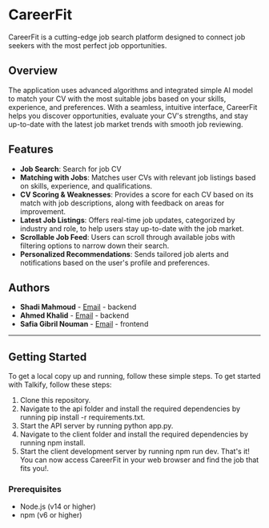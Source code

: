 # CareerFit

CareerFit is a cutting-edge job search platform designed to connect job seekers with the most perfect job opportunities.

## Overview

The application uses advanced algorithms and integrated simple AI model to match your CV with the most suitable jobs based on your skills, experience, and preferences. With a seamless, intuitive interface, CareerFit helps you discover opportunities, evaluate your CV's strengths, and stay up-to-date with the latest job market trends with smooth job reviewing.

## Features

- **Job Search**: Search for job CV
- **Matching with Jobs**: Matches user CVs with relevant job listings based on skills, experience, and qualifications.
- **CV Scoring & Weaknesses**: Provides a score for each CV based on its match with job descriptions, along with feedback on areas for improvement.
- **Latest Job Listings**: Offers real-time job updates, categorized by industry and role, to help users stay up-to-date with the job market.
- **Scrollable Job Feed**: Users can scroll through available jobs with filtering options to narrow down their search.
- **Personalized Recommendations**: Sends tailored job alerts and notifications based on the user's profile and preferences.

## Authors

- **Shadi Mahmoud** - [Email](shadi) - backend
- **Ahmed Khalid** - [Email](ahmedkhaled0048@gmail.com) - backend
- **Safia Gibril Nouman** - [Email](safia2000gibril@gmail.com) - frontend

---

## Getting Started

To get a local copy up and running, follow these simple steps.
To get started with Talkify, follow these steps:

1. Clone this repository.
2. Navigate to the api folder and install the required dependencies by running pip install -r requirements.txt.
3. Start the API server by running python app.py.
4. Navigate to the client folder and install the required dependencies by running npm install.
5. Start the client development server by running npm run dev.
That's it! You can now access CareerFit in your web browser and find the job that fits you!.

### Prerequisites

- Node.js (v14 or higher)
- npm (v6 or higher)
